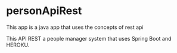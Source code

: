 # personApiRest
This app is a java app that uses the concepts of rest api


This API REST a people manager system that uses Spring Boot and HEROKU.
